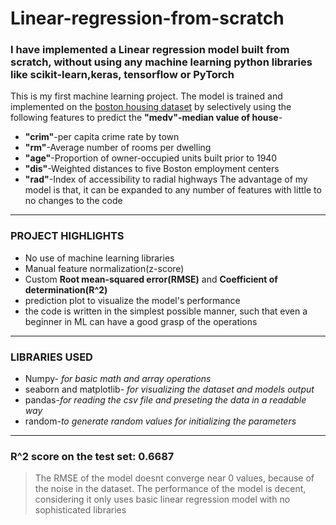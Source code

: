 # Linear-regression-from-scratch
### I have implemented a Linear regression model built from scratch, without using any machine learning python libraries like scikit-learn,keras, tensorflow or PyTorch
This is my first machine learning project.
The model is trained and implemented on the [boston housing dataset](https://www.kaggle.com/datasets/krupadharamshi/bostonhousing) by selectively using the following features to predict the **"medv"-median value of house**-
- **"crim"**-per capita crime rate by town
- **"rm"**-Average number of rooms per dwelling
- **"age"**-Proportion of owner-occupied units built prior to 1940
- **"dis"**-Weighted distances to five Boston employment centers
- **"rad"**-Index of accessibility to radial highways
The advantage of my model is that, it can be expanded to any number of features with little to no changes to the code
---
### PROJECT HIGHLIGHTS
- No use of machine learning libraries
- Manual feature normalization(z-score)
- Custom **Root mean-squared error(RMSE)** and **Coefficient of determination(R^2)**
- prediction plot to visualize the model's performance
- the code is written in the simplest possible manner, such that even a beginner in ML can have a good grasp of the operations
---
### LIBRARIES USED
- Numpy- *for basic math and array operations* 
- seaborn and matplotlib-  *for visualizing the dataset and models output*
- pandas-*for reading the csv file and preseting the data in a readable way*
- random-*to generate random values for initializing the parameters*
---
### R^2 score on the test set: 0.6687
>The RMSE of the model doesnt converge near 0 values, because of the noise in the dataset.
>The performance of the model is decent, considering it only uses basic linear regression model with no sophisticated libraries

